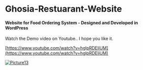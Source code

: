 # Ghosia-Restuarant-Website

#### Website for Food Ordering System - Designed and Developed in WordPress

Watch the Demo video on Youtube.. I hope you like it.

[https://www.youtube.com/watch?v=hglpRDEliUM](https://www.youtube.com/watch?v=hglpRDEliUM)

[![Picture13](https://user-images.githubusercontent.com/53291124/120847864-7f325e00-c58d-11eb-8db8-b8abd8915ab2.png)](https://www.youtube.com/watch?v=hglpRDEliUM)
